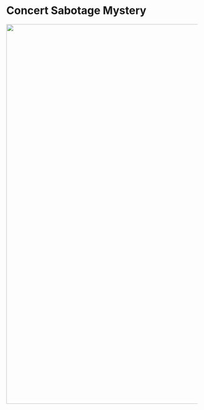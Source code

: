 # Concert Sabotage Mystery
<img src="https://media.giphy.com/media/3o6ZtbNb8UD7FhEn72/source.gif" width="1000px">
